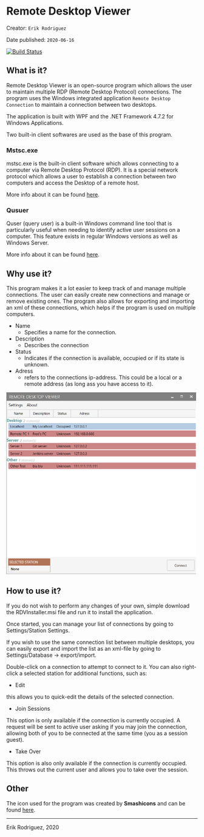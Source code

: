 # Remote Desktop Viewer
Creator: `Erik Rodriguez`

Date published: `2020-06-16`

[![Build Status](https://dev.azure.com/Luffiez123/Remote%20Desktop%20Viewer/_apis/build/status/Luffiez.RemoteDesktopViewer?branchName=master)](https://dev.azure.com/Luffiez123/Remote%20Desktop%20Viewer/_build/latest?definitionId=2&branchName=master)

## What is it?
Remote Desktop Viewer is an open-source program which allows the user to maintain multiple RDP (Remote Desktop Protocol) connections. The program uses the Windows integrated application `Remote Desktop Connection` to maintain a connection between two desktops.

The application is built with WPF and the .NET Framework 4.7.2 for Windows Applications.

Two built-in client softwares are used as the base of this program.

### Mstsc.exe
mstsc.exe is the built-in client software which allows connecting to a computer via Remote Desktop Protocol (RDP). It is a special network protocol which allows a user to establish a connection between two computers and access the Desktop of a remote host. 

More info about it can be found [here](https://winaero.com/blog/mstsc-exe-command-line-arguments/#:~:text=Remote%20Desktop%20(mstsc.exe)%20Command%20Line%20Arguments,Desktop%20of%20a%20remote%20host.).

### Qusuer
Quser (query user) is a built-in Windows command line tool that is particularly useful when needing to identify active user sessions on a computer.  This feature exists in regular Windows versions as well as Windows Server.

More info about it can be found [here](https://qtechbabble.wordpress.com/2017/04/07/use-quser-to-view-which-accounts-are-logged-inremoted-in-to-a-computer/).

## Why use it?
This program makes it a lot easier to keep track of and manage multiple connections. The user can easily create new connections and manage or remove existing ones. The program also allows for exporting and importing an xml of these connections, which helps if the program is used on multiple computers.

- Name
  - Specifies a name for the connection.
- Description
  - Describes the connection
- Status
  - Indicates if the connection is available, occupied or if its state is unknown.
- Adress
  - refers to the connections ip-address. This could be a local or a remote address (as long ass you have access to it).

<img src="./Images/RDV_Image.png" alt="drawing" width="500" heigth="500"/>

## How to use it?
If you do not wish to perform any changes of your own, simple download the RDVInstaller.msi file and run it to install the application.

Once started, you can manage your list of connections by going to Settings/Station Settings.

If you wish to use the same connection list between multiple desktops, you can easily export and import the list as an xml-file by going to Settings/Database -> export/import.

Double-click on a connection to attempt to connect to it. You can also right-click a selected station for additional functions, such as:
- Edit

this allows you to quick-edit the details of the selected connection.

- Join Sessions

This option is only available if the connection is currently occupied. A request will be sent to active user asking if you may join the connection, allowing both of you to be connected at the same time (you as a session guest).

- Take Over

This option is also only available if the connection is currently occupied. This throws out the current user and allows you to take over the session.


## Other 

The icon used for the program was created by **Smashicons** and can be found [here](https://www.flaticon.com/free-icon/screens_2489379).

___
Erik Rodriguez, 2020

